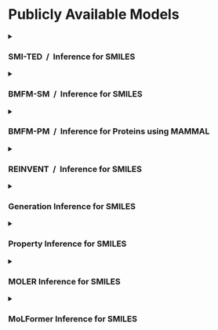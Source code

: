 <!--

DO NOT EDIT
-----------
This file is auto-generated.
To update it, consult instructions:
https://github.com/acceleratedscience/openad-website/tree/generator

-->

# Publicly Available Models

<details markdown><summary><h3>SMI-TED &nbsp;/&nbsp; Inference for SMILES</h3></summary>
<div markdown>

[:carbon-icn-github: openad-service-smi-ted](https://github.com/acceleratedscience/openad-service-smi-ted){ .md-button }
[compose.yml](https://github.com/acceleratedscience/openad-service-smi-ted/raw/main/compose.yaml){ .md-button .md-button--primary download='compose.yml' }
[Instructions](/docs/model-service/prepackaged-models/#deployment-via-container-composeyml){ .md-button .md-button--tertiary }  

This OpenAD service provides access to the **SMILES-based Transformer Encoder-Decoder** (SMILES-TED), which is an encoder-decoder model pre-trained on a curated dataset of 91 million SMILES samples sourced from PubChem, equivalent to 4 billion molecular tokens. SMI-TED supports various complex tasks, including quantum property prediction, with two main variants ( 289 M and 8 × 289 M ).

More information:  
[github.com/IBM/materials](https://github.com/IBM/materials)  
[huggingface.co/ibm/materials.smi-ted](https://huggingface.co/ibm/materials.smi-ted)  
[arxiv.org/abs/2407.20267](https://arxiv.org/abs/2407.20267)


Support for:  
✅ Docker / Podman Compose  
✅ Docker / Podman  
✅ Apple Silicon - [more info](/docs/model-service/prepackaged-models/#apple-silicon)  


Quick start with Docker Compose:
```
curl -O https://github.com/acceleratedscience/openad-service-smi-ted/raw/main/compose.yaml
```
```
docker compose create
```
```
docker compose start
```
```
openad
```
```
catalog model service from remote 'http://127.0.0.1:8080' as smi_ted
```

</div>
</details>

<details markdown><summary><h3>BMFM-SM &nbsp;/&nbsp; Inference for SMILES</h3></summary>
<div markdown>

[:carbon-icn-github: openad-service-bmfm-sm](https://github.com/acceleratedscience/openad-service-bmfm-sm){ .md-button }
[compose.yml](https://github.com/acceleratedscience/openad-service-bmfm-sm/raw/main/compose.yaml){ .md-button .md-button--primary download='compose.yml' }
[Instructions](/docs/model-service/prepackaged-models/#deployment-via-container-composeyml){ .md-button .md-button--tertiary }  

This OpenAD service provides access to the **Biomedmultiview** foundation model with checkpoints for the following properties:

| BACE | BBBP | CLINTOX | ESOL | FREESOLV | HIV |
| ---- | ---- | ------- | ---- | -------- | --- |

| LIPOPHILICITY | MUV | QM7 | SIDER | TOX21 | TOXCAST |
| ------------- | --- | --- | ----- | ----- | ------- |

More information:  
[github.com/BiomedSciAI/biomed-multi-view](https://github.com/BiomedSciAI/biomed-multi-view)  
[arxiv.org/abs/2410.19704](https://arxiv.org/abs/2410.19704)


Support for:  
✅ Docker / Podman Compose  
✅ Docker / Podman  
✅ Apple Silicon - [more info](/docs/model-service/prepackaged-models/#apple-silicon)  


Quick start with Docker Compose:
```
curl -O https://github.com/acceleratedscience/openad-service-bmfm-sm/raw/main/compose.yaml
```
```
docker compose create
```
```
docker compose start
```
```
openad
```
```
catalog model service from remote 'http://127.0.0.1:8080' as bmfm_sm
```

</div>
</details>

<details markdown><summary><h3>BMFM-PM &nbsp;/&nbsp; Inference for Proteins using MAMMAL</h3></summary>
<div markdown>

[:carbon-icn-github: openad-service-bmfm-pm](https://github.com/acceleratedscience/openad-service-bmfm-pm){ .md-button }
[compose.yml](https://github.com/acceleratedscience/openad-service-bmfm-pm/raw/main/compose.yaml){ .md-button .md-button--primary download='compose.yml' }
[Instructions](/docs/model-service/prepackaged-models/#deployment-via-container-composeyml){ .md-button .md-button--tertiary }  

This OpenAD service provides access to the **Biomedmultialignment** foundation model with checkpoints for the following properties:

| Sol | DTI |
| --- | --- |

More information:  
[github.com/BiomedSciAI/biomed-multi-alignment](https://github.com/BiomedSciAI/biomed-multi-alignment)


Support for:  
✅ Docker / Podman Compose  
✅ Docker / Podman  
❌ Apple Silicon - [more info](/docs/model-service/prepackaged-models/#apple-silicon)  


Quick start with Docker Compose:
```
curl -O https://github.com/acceleratedscience/openad-service-bmfm-pm/raw/main/compose.yaml
```
```
docker compose create
```
```
docker compose start
```
```
openad
```
```
catalog model service from remote 'http://127.0.0.1:8080' as bmfm_pm
```

</div>
</details>

<details markdown><summary><h3>REINVENT &nbsp;/&nbsp; Inference for SMILES</h3></summary>
<div markdown>

[:carbon-icn-github: openad-service-reinvent](https://github.com/acceleratedscience/openad-service-reinvent){ .md-button }
[compose.yml](https://github.com/acceleratedscience/openad-service-reinvent/raw/main/compose.yaml){ .md-button .md-button--primary download='compose.yml' }
[Instructions](/docs/model-service/prepackaged-models/#deployment-via-container-composeyml){ .md-button .md-button--tertiary }  

This OpenAD service provides access to the **REINVENT 4** molecular design tool, which is used for de novo design, scaffold hopping, R-group replacement, linker design, molecule optimization, and other small molecule design tasks. REINVENT uses a Reinforcement Learning (RL) algorithm to generate optimized molecules compliant with a user-defined property profile defined as a multi-component score. Transfer Learning (TL) can be used to create or pre-train a model that generates molecules closer to a set of input molecules. 

More information:  
[github.com/MolecularAI/REINVENT4](https://github.com/MolecularAI/REINVENT4)  
[link.springer.com/article/10.1186/s13321-024-00812-5](https://link.springer.com/article/10.1186/s13321-024-00812-5)


Support for:  
✅ Docker / Podman Compose  
✅ Docker / Podman  
❌ Apple Silicon - [more info](/docs/model-service/prepackaged-models/#apple-silicon)  


Quick start with Docker Compose:
```
curl -O https://github.com/acceleratedscience/openad-service-reinvent/raw/main/compose.yaml
```
```
docker compose create
```
```
docker compose start
```
```
openad
```
```
catalog model service from remote 'http://127.0.0.1:8080' as reinvent
```

</div>
</details>

<details markdown><summary><h3>Generation Inference for SMILES</h3></summary>
<div markdown>

[:carbon-icn-github: openad-service-gen](https://github.com/acceleratedscience/openad-service-gen){ .md-button }
[Instructions](/docs/model-service/prepackaged-models/#deployment-via-container){ .md-button .md-button--tertiary }  

_No description available._


Support for:  
❌ Docker / Podman Compose  
✅ Docker / Podman  
❌ Apple Silicon - [more info](/docs/model-service/prepackaged-models/#apple-silicon)  


Quick start with Docker:
```
git clone https://github.com/acceleratedscience/openad-service-gen
```
```
cd openad-service-gen
```
```
docker build -t gen .
```
```
docker run -p 8080:8080 gen
```
```
openad
```
```
catalog model service from remote 'http://127.0.0.1:8080' as gen
```

</div>
</details>

<details markdown><summary><h3>Property Inference for SMILES</h3></summary>
<div markdown>

[:carbon-icn-github: openad-service-prop](https://github.com/acceleratedscience/openad-service-prop){ .md-button }
[Instructions](/docs/model-service/prepackaged-models/#deployment-via-container){ .md-button .md-button--tertiary }  

_No description available._


Support for:  
❌ Docker / Podman Compose  
✅ Docker / Podman  
❌ Apple Silicon - [more info](/docs/model-service/prepackaged-models/#apple-silicon)  


Quick start with Docker:
```
git clone https://github.com/acceleratedscience/openad-service-prop
```
```
cd openad-service-prop
```
```
docker build -t prop .
```
```
docker run -p 8080:8080 prop
```
```
openad
```
```
catalog model service from remote 'http://127.0.0.1:8080' as prop
```

</div>
</details>

<details markdown><summary><h3>MOLER Inference for SMILES</h3></summary>
<div markdown>

[:carbon-icn-github: openad-service-moler](https://github.com/acceleratedscience/openad-service-moler){ .md-button }
[Instructions](/docs/model-service/prepackaged-models/#deployment-via-container){ .md-button .md-button--tertiary }  

_No description available._


Support for:  
❌ Docker / Podman Compose  
✅ Docker / Podman  
❌ Apple Silicon - [more info](/docs/model-service/prepackaged-models/#apple-silicon)  


Quick start with Docker:
```
git clone https://github.com/acceleratedscience/openad-service-moler
```
```
cd openad-service-moler
```
```
docker build -t moler .
```
```
docker run -p 8080:8080 moler
```
```
openad
```
```
catalog model service from remote 'http://127.0.0.1:8080' as moler
```

</div>
</details>

<details markdown><summary><h3>MoLFormer Inference for SMILES</h3></summary>
<div markdown>

[:carbon-icn-github: openad-service-molf](https://github.com/acceleratedscience/openad-service-molf){ .md-button }
[Instructions](/docs/model-service/prepackaged-models/#deployment-via-container){ .md-button .md-button--tertiary }  

_No description available._


Support for:  
❌ Docker / Podman Compose  
✅ Docker / Podman  
❌ Apple Silicon - [more info](/docs/model-service/prepackaged-models/#apple-silicon)  


Quick start with Docker:
```
git clone https://github.com/acceleratedscience/openad-service-molf
```
```
cd openad-service-molf
```
```
docker build -t molf .
```
```
docker run -p 8080:8080 molf
```
```
openad
```
```
catalog model service from remote 'http://127.0.0.1:8080' as molf
```

</div>
</details>
